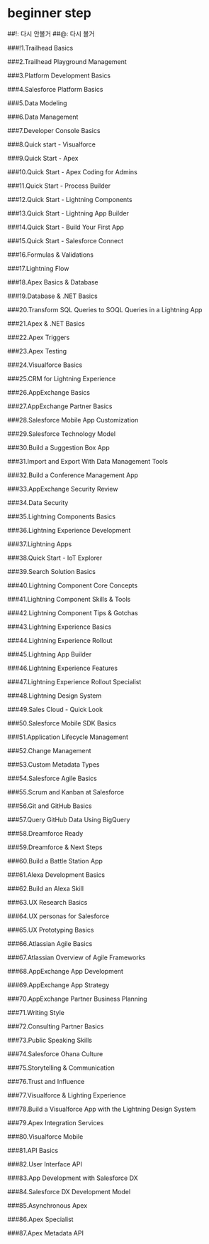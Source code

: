 # beginner step

##!: 다시 안볼거
##@: 다시 볼거

###!1.Trailhead Basics

###2.Trailhead Playground Management

###3.Platform Development Basics

###4.Salesforce Platform Basics

###5.Data Modeling

###6.Data Management

###7.Developer Console Basics

###8.Quick start - Visualforce

###9.Quick Start - Apex

###10.Quick Start - Apex Coding for Admins

###11.Quick Start - Process Builder

###12.Quick Start - Lightning Components

###13.Quick Start - Lightning App Builder

###14.Quick Start - Build Your First App

###15.Quick Start - Salesforce Connect

###16.Formulas & Validations

###17.Lightning Flow

###18.Apex Basics & Database

###19.Database & .NET Basics

###20.Transform SQL Queries to SOQL Queries in a Lightning App

###21.Apex & .NET Basics

###22.Apex Triggers

###23.Apex Testing

###24.Visualforce Basics

###25.CRM for Lightning Experience

###26.AppExchange Basics

###27.AppExchange Partner Basics

###28.Salesforce Mobile App Customization

###29.Salesforce Technology Model

###30.Build a Suggestion Box App

###31.Import and Export With Data Management Tools

###32.Build a Conference Management App

###33.AppExchange Security Review

###34.Data Security

###35.Lightning Components Basics

###36.Lightning Experience Development

###37.Lightning Apps

###38.Quick Start - IoT Explorer

###39.Search Solution Basics

###40.Lightning Component Core Concepts

###41.Lightning Component Skills & Tools

###42.Lightning Component Tips & Gotchas

###43.Lightning Experience Basics

###44.Lightning Experience Rollout

###45.Lightning App Builder

###46.Lightning Experience Features

###47.Lightning Experience Rollout Specialist

###48.Lightning Design System

###49.Sales Cloud - Quick Look

###50.Salesforce Mobile SDK Basics

###51.Application Lifecycle Management

###52.Change Management

###53.Custom Metadata Types

###54.Salesforce Agile Basics

###55.Scrum and Kanban at Salesforce

###56.Git and GitHub Basics

###57.Query GitHub Data Using BigQuery

###58.Dreamforce Ready

###59.Dreamforce & Next Steps

###60.Build a Battle Station App

###61.Alexa Development Basics

###62.Build an Alexa Skill

###63.UX Research Basics

###64.UX personas for Salesforce

###65.UX Prototyping Basics

###66.Atlassian Agile Basics

###67.Atlassian Overview of Agile Frameworks

###68.AppExchange App Development

###69.AppExchange App Strategy

###70.AppExchange Partner Business Planning

###71.Writing Style

###72.Consulting Partner Basics

###73.Public Speaking Skills

###74.Salesforce Ohana Culture

###75.Storytelling & Communication

###76.Trust and Influence

###77.Visualforce & Lighting Experience

###78.Build a Visualforce App with the Lightning Design System

###79.Apex Integration Services

###80.Visualforce Mobile

###81.API Basics

###82.User Interface API

###83.App Development with Salesforce DX

###84.Salesforce DX Development Model

###85.Asynchronous Apex

###86.Apex Specialist

###87.Apex Metadata API